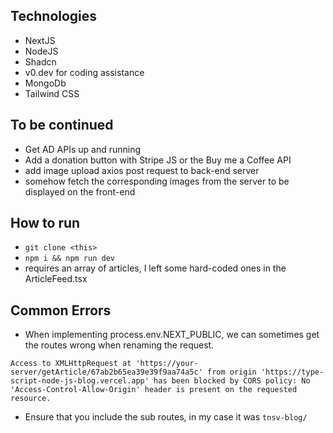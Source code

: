## Technologies
 - NextJS
 - NodeJS
 - Shadcn
 - v0.dev for coding assistance
 - MongoDb
 - Tailwind CSS


## To be continued
 - Get AD APIs up and running
 - Add a donation button with Stripe JS or the Buy me a Coffee API
 - add image upload axios post request to back-end server
 - somehow fetch the corresponding images from the server to be displayed on the front-end

## How to run
 - `git clone <this>`
 - `npm i && npm run dev`
 - requires an array of articles, I left some hard-coded ones in the ArticleFeed.tsx

## Common Errors
 - When implementing process.env.NEXT_PUBLIC, we can sometimes get the routes wrong when renaming the request.
```
Access to XMLHttpRequest at 'https://your-server/getArticle/67ab2b65ea39e39f9aa74a5c' from origin 'https://type-script-node-js-blog.vercel.app' has been blocked by CORS policy: No 'Access-Control-Allow-Origin' header is present on the requested resource.
```
 - Ensure that you include the sub routes, in my case it was `tnsv-blog/`
